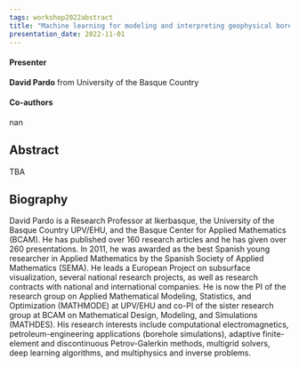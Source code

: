```yaml
---
tags: workshop2022abstract
title: "Machine learning for modeling and interpreting geophysical borehole measurements (David Pardo, University of the Basque Country)"
presentation_date: 2022-11-01
---
```

#### Presenter
**David Pardo** from University of the Basque Country
#### Co-authors
nan
## Abstract
TBA
## Biography
David Pardo is a Research Professor at Ikerbasque, the University of the Basque Country UPV/EHU, and the Basque Center for Applied Mathematics (BCAM). He has published over 160 research articles and he has given over 260 presentations. In 2011, he was awarded as the best Spanish young researcher in Applied Mathematics by the Spanish Society of Applied Mathematics (SEMA). He leads a European Project on subsurface visualization, several national research projects, as well as research contracts with national and international companies. He is now the PI of the research group on Applied Mathematical Modeling, Statistics, and Optimization (MATHMODE) at UPV/EHU and co-PI of the sister research group at BCAM on Mathematical Design, Modeling, and Simulations (MATHDES). 
His research interests include computational electromagnetics, petroleum-engineering applications (borehole simulations), adaptive finite-element and discontinuous Petrov-Galerkin methods, multigrid solvers, deep learning algorithms, and multiphysics and inverse problems.